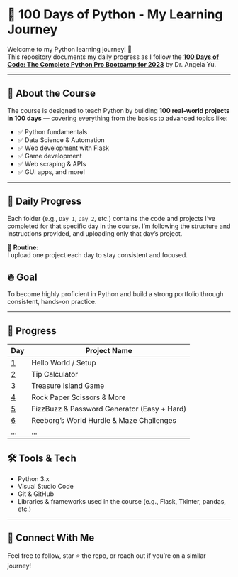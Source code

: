 # 🐍 100 Days of Python - My Learning Journey

Welcome to my Python learning journey! 🚀  
This repository documents my daily progress as I follow the **[100 Days of Code: The Complete Python Pro Bootcamp for 2023](https://www.udemy.com/course/100-days-of-code/)** by Dr. Angela Yu.

---

## 📘 About the Course

The course is designed to teach Python by building **100 real-world projects in 100 days** — covering everything from the basics to advanced topics like:

- ✅ Python fundamentals  
- ✅ Data Science & Automation  
- ✅ Web development with Flask  
- ✅ Game development  
- ✅ Web scraping & APIs  
- ✅ GUI apps, and more!

---

## 📅 Daily Progress

Each folder (e.g., `Day 1`, `Day 2`, etc.) contains the code and projects I’ve completed for that specific day in the course. I’m following the structure and instructions provided, and uploading only that day’s project.

📌 **Routine:**  
I upload one project each day to stay consistent and focused.

## 🔥 Goal

To become highly proficient in Python and build a strong portfolio through consistent, hands-on practice.

---

## 📅 Progress

| Day | Project Name                                           |
|-----|--------------------------------------------------------|
| [1](./Day1)   | Hello World / Setup                                    |
| [2](./Day2)   | Tip Calculator                                         |
| [3](./Day3)   | Treasure Island Game                                   |
| [4](./Day4)   | Rock Paper Scissors & More                             |
| [5](./Day5)   | FizzBuzz & Password Generator (Easy + Hard)            |
| [6](./Day6)   | Reeborg’s World Hurdle & Maze Challenges               |
| ... | ...                                                    |



## 🛠 Tools & Tech

- Python 3.x
- Visual Studio Code
- Git & GitHub
- Libraries & frameworks used in the course (e.g., Flask, Tkinter, pandas, etc.)

---

## 🙌 Connect With Me

Feel free to follow, star ⭐ the repo, or reach out if you’re on a similar journey!
